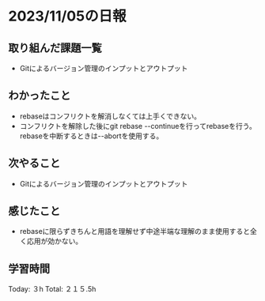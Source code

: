 # 2023/11/05の日報
## 取り組んだ課題一覧
*  Gitによるバージョン管理のインプットとアウトプット
## わかったこと
* rebaseはコンフリクトを解消しなくては上手くできない。
* コンフリクトを解除した後にgit rebase --continueを行ってrebaseを行う。
rebaseを中断するときは--abortを使用する。
## 次やること
*  Gitによるバージョン管理のインプットとアウトプット
## 感じたこと
* rebaseに限らずきちんと用語を理解せず中途半端な理解のまま使用すると全く応用が効かない。
## 学習時間
Today: ３h
Total: ２１５.5h
